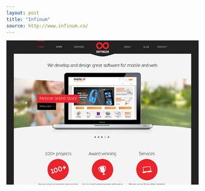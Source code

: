 ```yaml
---
layout: post
title: "Infinum"
source: http://www.infinum.co/
---
```


<img src="/screenshots/infinum.jpg">
